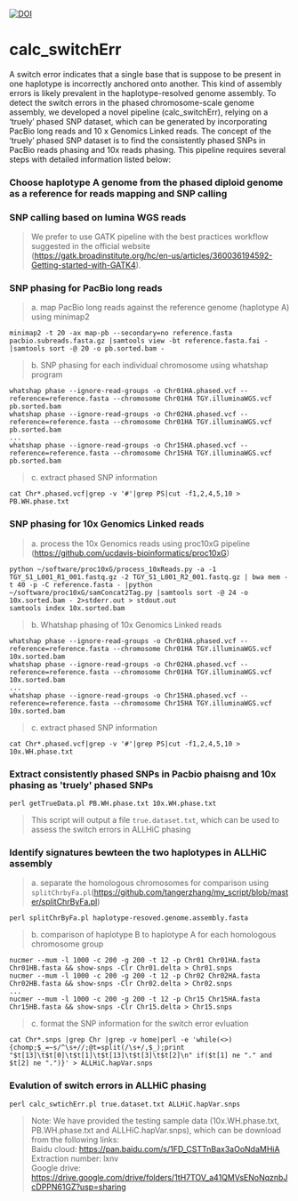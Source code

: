 [![DOI](https://zenodo.org/badge/DOI/10.5281/zenodo.4780668.svg)](https://doi.org/10.5281/zenodo.4780668)


# calc_switchErr
A switch error indicates that a single base that is suppose to be present in one haplotype is incorrectly anchored onto another. This kind of assembly errors is likely prevalent in the haplotype-resolved genome assembly. To detect the switch errors in the phased chromosome-scale genome assembly, we developed a novel pipeline (calc_switchErr), relying on a ‘truely’ phased SNP dataset, which can be generated by incorporating PacBio long reads and 10 x Genomics Linked reads. The concept of the ‘truely’ phased SNP dataset is to find the consistently phased SNPs in PacBio reads phasing and 10x reads phasing. This pipeline requires several steps with detailed information listed below:


### Choose haplotype A genome from the phased diploid genome as a reference for reads mapping and SNP calling

### SNP calling based on lumina WGS reads
> We prefer to use GATK pipeline with the best practices workflow suggested in the official website (https://gatk.broadinstitute.org/hc/en-us/articles/360036194592-Getting-started-with-GATK4). 

### SNP phasing for PacBio long reads
> a. map PacBio long reads against the reference genome (haplotype A) using minimap2
```
minimap2 -t 20 -ax map-pb --secondary=no reference.fasta pacbio.subreads.fasta.gz |samtools view -bt reference.fasta.fai - |samtools sort -@ 20 -o pb.sorted.bam -
```
> b. SNP phasing for each individual chromosome using whatshap program
```
whatshap phase --ignore-read-groups -o Chr01HA.phased.vcf --reference=reference.fasta --chromosome Chr01HA TGY.illuminaWGS.vcf pb.sorted.bam
whatshap phase --ignore-read-groups -o Chr02HA.phased.vcf --reference=reference.fasta --chromosome Chr01HA TGY.illuminaWGS.vcf pb.sorted.bam
...
whatshap phase --ignore-read-groups -o Chr15HA.phased.vcf --reference=reference.fasta --chromosome Chr15HA TGY.illuminaWGS.vcf pb.sorted.bam
```
> c. extract phased SNP information
```
cat Chr*.phased.vcf|grep -v '#'|grep PS|cut -f1,2,4,5,10 > PB.WH.phase.txt
```
### SNP phasing for 10x Genomics Linked reads
> a. process the 10x Genomics reads using proc10xG pipeline (https://github.com/ucdavis-bioinformatics/proc10xG)
```
python ~/software/proc10xG/process_10xReads.py -a -1 TGY_S1_L001_R1_001.fastq.gz -2 TGY_S1_L001_R2_001.fastq.gz | bwa mem -t 40 -p -C reference.fasta - |python ~/software/proc10xG/samConcat2Tag.py |samtools sort -@ 24 -o 10x.sorted.bam - 2>stderr.out > stdout.out
samtools index 10x.sorted.bam
```
> b. Whatshap phasing of 10x Genomics Linked reads
```
whatshap phase --ignore-read-groups -o Chr01HA.phased.vcf --reference=reference.fasta --chromosome Chr01HA TGY.illuminaWGS.vcf 10x.sorted.bam
whatshap phase --ignore-read-groups -o Chr02HA.phased.vcf --reference=reference.fasta --chromosome Chr01HA TGY.illuminaWGS.vcf 10x.sorted.bam
...
whatshap phase --ignore-read-groups -o Chr15HA.phased.vcf --reference=reference.fasta --chromosome Chr15HA TGY.illuminaWGS.vcf 10x.sorted.bam
```
> c. extract phased SNP information
```
cat Chr*.phased.vcf|grep -v '#'|grep PS|cut -f1,2,4,5,10 > 10x.WH.phase.txt
```

### Extract consistently phased SNPs in Pacbio phaisng and 10x phasing as 'truely' phased SNPs
```
perl getTrueData.pl PB.WH.phase.txt 10x.WH.phase.txt
```
> This script will output a file ```true.dataset.txt```, which can be used to assess the switch errors in ALLHiC phasing

### Identify signatures bewteen the two haplotypes in ALLHiC assembly
> a. separate the homologous chromosomes for comparison using ```splitChrbyFa.pl```(https://github.com/tangerzhang/my_script/blob/master/splitChrByFa.pl)
```
perl splitChrByFa.pl haplotype-resoved.genome.assembly.fasta
```
> b. comparison of haplotype B to haplotype A for each homologous chromosome group
```
nucmer --mum -l 1000 -c 200 -g 200 -t 12 -p Chr01 Chr01HA.fasta Chr01HB.fasta && show-snps -Clr Chr01.delta > Chr01.snps
nucmer --mum -l 1000 -c 200 -g 200 -t 12 -p Chr02 Chr02HA.fasta Chr02HB.fasta && show-snps -Clr Chr02.delta > Chr02.snps
...
nucmer --mum -l 1000 -c 200 -g 200 -t 12 -p Chr15 Chr15HA.fasta Chr15HB.fasta && show-snps -Clr Chr15.delta > Chr15.snps
```
> c. format the SNP information for the switch error evluation
```
cat Chr*.snps |grep Chr |grep -v home|perl -e 'while(<>){chomp;$_=~s/^\s+//;@t=split(/\s+/,$_);print "$t[13]\t$t[0]\t$t[1]\t$t[13]\t$t[3]\t$t[2]\n" if($t[1] ne "." and $t[2] ne ".")}' > ALLHiC.hapVar.snps
```

### Evalution of switch errors in ALLHiC phasing
```
perl calc_swtichErr.pl true.dataset.txt ALLHiC.hapVar.snps
```
> Note: We have provided the testing sample data (10x.WH.phase.txt, PB.WH.phase.txt and ALLHiC.hapVar.snps), which can be download from the following links:  
Baidu cloud: https://pan.baidu.com/s/1FD_CSTTnBax3aOoNdaMHiA  Extraction number: lxnv  
Google drive: https://drive.google.com/drive/folders/1tH7TOV_a41QMVsENoNqznbJcDPPN61GZ?usp=sharing

